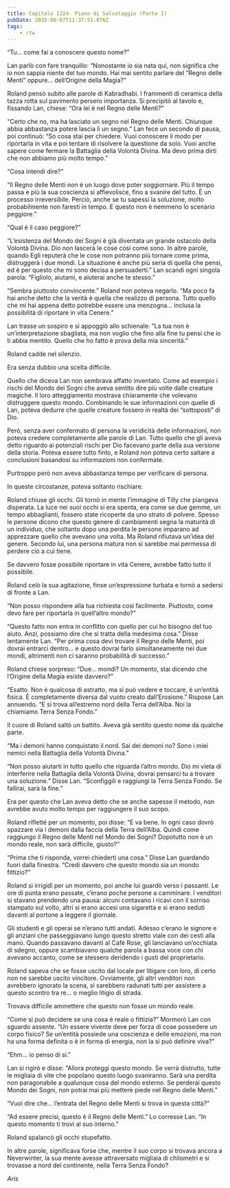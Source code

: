 ```yaml
---
title: Capitolo 1224- Piano di Salvataggio (Parte I)
pubDate: 2025-08-07T11:37:51.076Z
tags:
    - rtw
---
```



“Tu... come fai a conoscere questo nome?”


Lan parlò con fare tranquillo: “Nonostante io sia nata qui, non significa che io non sappia niente del tuo mondo. Hai mai sentito parlare del “Regno delle Menti” oppure... dell’Origine della Magia?”


Roland pensò subito alle parole di Kabradhabi. I frammenti di ceramica della tazza rotta sul pavimento persero importanza. Si precipitò al tavolo e, fissando Lan, chiese: “Ora lei è nel Regno delle Menti?”


“Certo che no, ma ha lasciato un segno nel Regno delle Menti. Chiunque abbia abbastanza potere lascia lì un segno.” Lan fece un secondo di pausa, poi continuò: “So cosa stai per chiedere. Vuoi conoscere il modo per riportarla in vita e poi tentare di risolvere la questione da solo. Vuoi anche sapere come fermare la Battaglia della Volontà Divina. Ma devo prima dirti che non abbiamo più molto tempo.”


“Cosa intendi dire?”


“Il Regno delle Menti non è un luogo dove poter soggiornare. Più il tempo passa e più la sua coscienza si affievolisce, fino a svanire del tutto. È un processo irreversibile. Perciò, anche se tu sapessi la soluzione, molto probabilmente non faresti in tempo. E questo non è nemmeno lo scenario peggiore.”


“Qual è il caso peggiore?”


“L’esistenza del Mondo dei Sogni è già diventata un grande ostacolo della Volontà Divina. Dio non lascerà le cose così come sono. In altre parole, quando Egli reputerà che le cose non potranno più tornare come prima, distruggerà i due mondi. La situazione è anche più seria di quella che pensi, ed è per questo che mi sono decisa a persuaderti.” Lan scandì ogni singola parola: “Figliolo, aiutami, e aiuterai anche te stesso.”


“Sembra piuttosto convincente.” Roland non poteva negarlo. “Ma poco fa hai anche detto che la verità è quella che realizzo di persona. Tutto quello che mi hai appena detto potrebbe essere una menzogna... inclusa la possibilità di riportare in vita Cenere.”


Lan trasse un sospiro e si appoggiò allo schienale: “La tua non è un’interpretazione sbagliata, ma non voglio che fino alla fine tu pensi che io ti abbia mentito. Quello che ho fatto è prova della mia sincerità.”


Roland cadde nel silenzio.


Era senza dubbio una scelta difficile.


Quello che diceva Lan non sembrava affatto inventato. Come ad esempio i rischi del Mondo dei Sogni che aveva sentito dire più volte dalle creature magiche. Il loro atteggiamento mostrava chiaramente che volevano distruggere questo mondo. Combinando le sue informazioni con quelle di Lan, poteva dedurre che quelle creature fossero in realtà dei “sottoposti” di Dio.


Però, senza aver confermato di persona la veridicità delle informazioni, non poteva credere completamente alle parole di Lan. Tutto quello che gli aveva detto riguardo ai potenziali rischi per Dio facevano parte della sua versione della storia. Poteva essere tutto finto, e Roland non poteva certo saltare a conclusioni basandosi su informazioni non confermate.


Purtroppo però non aveva abbastanza tempo per verificare di persona.


In queste circostanze, poteva soltanto rischiare.


Roland chiuse gli occhi. Gli tornò in mente l’immagine di Tilly che piangeva disperata. La luce nei suoi occhi si era spenta, era come se due gemme, un tempo abbaglianti, fossero state ricoperte da uno strato di polvere. Spesso le persone dicono che questo genere di cambiamenti segna la maturità di un individuo, che soltanto dopo una perdita le persone imparano ad apprezzare quello che avevano una volta. Ma Roland rifiutava un’idea del genere. Secondo lui, una persona matura non si sarebbe mai permessa di perdere ciò a cui tiene.


Se davvero fosse possibile riportare in vita Cenere, avrebbe fatto tutto il possibile.


Roland celò la sua agitazione, finse un’espressione turbata e tornò a sedersi di fronte a Lan.


“Non posso rispondere alla tua richiesta così facilmente. Piuttosto, come devo fare per riportarla in quell’altro mondo?”


“Questo fatto non entra in conflitto con quello per cui ho bisogno del tuo aiuto. Anzi, possiamo dire che si tratta della medesima cosa.” Disse lentamente Lan. “Per prima cosa devi trovare il Regno delle Menti, poi dovrai entrarci dentro... e questo dovrai farlo simultaneamente nei due mondi, altrimenti non ci saranno probabilità di successo.”


Roland chiese sorpreso: “Due... mondi? Un momento, stai dicendo che l’Origine della Magia esiste davvero?”


“Esatto. Non è qualcosa di astratto, ma si può vedere e toccare, è un’entità fisica. È completamente diversa dal vuoto creato dall’Erosione.” Rispose Lan annuendo. “E si trova all’estremo nord della Terra dell’Alba. Noi la chiamiamo Terra Senza Fondo.”


Il cuore di Roland saltò un battito. Aveva già sentito questo nome da qualche parte.


“Ma i demoni hanno conquistato il nord. Sai dei demoni no? Sono i miei nemici nella Battaglia della Volontà Divina.”


“Non posso aiutarti in tutto quello che riguarda l’altro mondo. Dio mi vieta di interferire nella Battaglia della Volontà Divina, dovrai pensarci tu a trovare una soluzione.” Disse Lan. “Sconfiggili e raggiungi la Terra Senza Fondo. Se fallirai, sarà la fine.”


Era per questo che Lan aveva detto che se anche sapesse il metodo, non avrebbe avuto molto tempo per raggiungere il suo scopo.


Roland rifletté per un momento, poi disse: “E va bene. In ogni caso dovrò spazzare via i demoni dalla faccia della Terra dell’Alba. Quindi come raggiungo il Regno delle Menti nel Mondo dei Sogni? Dopotutto non è un mondo reale, non sarà difficile, giusto?”


“Prima che ti risponda, vorrei chiederti una cosa.” Disse Lan guardando fuori dalla finestra. “Credi davvero che questo mondo sia un mondo fittizio?”


Roland si irrigidì per un momento, poi anche lui guardò verso i passanti. Le ore di punta erano passate, c’erano poche persone a camminare. I venditori si stavano prendendo una pausa: alcuni contavano i ricavi con il sorriso stampato sul volto, altri si erano accesi una sigaretta e si erano seduti davanti al portone a leggere il giornale.


Gli studenti e gli operai se n’erano tutti andati. Adesso c’erano le signore e gli anziani che passeggiavano lungo questo stretto viale con dei cesti alla mano. Quando passavano davanti al Café Rose, gli lanciavano un’occhiata di sdegno, oppure scambiavano qualche parola a bassa voce con chi avevano accanto, come se stessero deridendo i gusti del proprietario.


Roland sapeva che se fosse uscito dal locale per litigare con loro, di certo non ne sarebbe uscito vincitore. Ovviamente, gli altri venditori non avrebbero ignorato la scena, si sarebbero radunati tutti per assistere a questo scontro tra re... o meglio litigio di strada.


Trovava difficile ammettere che questo non fosse un mondo reale.


“Come si può decidere se una cosa è reale o fittizia?” Mormorò Lan con sguardo assente. “Un essere vivente deve per forza di cose possedere un corpo fisico? Se un’entità possiede una coscienza e delle emozioni, ma non ha una forma definita o è in forma di energia, non la si può definire viva?”


“Ehm... io penso di si.”


Lan si rigirò e disse: “Allora proteggi questo mondo. Se verrà distrutto, tutte le migliaia di vite che popolano questo luogo svaniranno. Sarà una perdita non paragonabile a qualunque cosa del mondo esterno. Se perderai questo Mondo dei Sogni, non potrai mai più mettere piede nel Regno delle Menti.”


“Vuoi dire che... l’entrata del Regno delle Menti si trova in questa città?”


“Ad essere precisi, questo è il Regno delle Menti.” Lo corresse Lan. “In questo momento ti trovi al suo interno.”


Roland spalancò gli occhi stupefatto.


In altre parole, significava forse che, mentre il suo corpo si trovava ancora a Neverwinter, la sua mente avesse attraversato migliaia di chilometri e si trovasse a nord del continente, nella Terra Senza Fondo?






<em>Aris</em>
                                


                                




